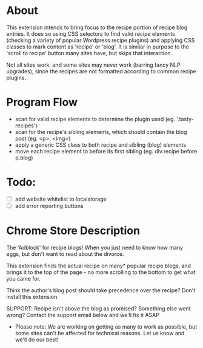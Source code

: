 # About
This extension intends to bring focus to the recipe portion of recipe blog entries. It does so using CSS selectors to find valid recipe elements (checking a variety of popular Wordpress recipe plugins) and applying CSS classes to mark content as 'recipe' or 'blog'. It is similar in purpose to the 'scroll to recipe' button many sites have, but skips that interaction.

Not all sites work, and some sites may never work (barring fancy NLP upgrades), since the recipes are not formatted according to common recipe plugins. 

# Program Flow
- scan for valid recipe elements to determine the plugin used (eg. '.tasty-recipes')
- scan for the recipe's sibling elements, which should contain the blog post (eg. &lt;p>, &lt;img>)
- apply a generic CSS class to both recipe and sibling (blog) elements
- move each recipe element to before its first sibling (eg. div.recipe before p.blog)

# Todo:
- [ ] add website whitelist to localstorage
- [ ] add error reporting buttons

# Chrome Store Description
The 'Adblock' for recipe blogs! When you just need to know how many eggs, but don't want to read about the divorce.

This extension finds the actual recipe on many* popular recipe blogs, and brings it to the top of the page - no more scrolling to the bottom to get what you came for.

Think the author's blog post should take precedence over the recipe? Don't install this extension.

SUPPORT:
Recipe isn't above the blog as promised? Something else went wrong? Contact the support email below and we'll fix it ASAP

* Please note: We are working on getting as many to work as possible, but some sites can't be affected for technical reasons. Let us know and we'll do our best!